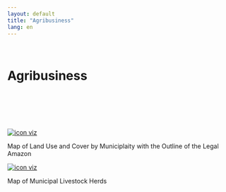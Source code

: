 ```yaml
---
layout: default
title: "Agribusiness"
lang: en
---
```


<link rel="stylesheet" href="style.css">

<br>

<h1 class="title-about">Agribusiness</h1>

<br>
<br>
<br>
<br>
<br>

<div class="imagens-container">
   <div class="icone-bloco">
    <a href="{{ site.baseurl }}/en/viz/mapa-de-cobertura-dos-municipios" target="_blank" rel="noopener noreferrer">
      <img src="{{ site.baseurl }}/assets/img/icons_viz/icon_rk_campeoes_de_desmatamento.png" alt="icon viz">
    </a><br>
    <p>Map of Land Use and Cover by Municiplaity with the Outline of the Legal Amazon</p>
   </div>

   <div class="icone-bloco">
    <a href="{{ site.baseurl }}/en/viz/mapa-do-efetivo-pecuario-dos-municipios" target="_blank" rel="noopener noreferrer">
      <img src="{{ site.baseurl }}/assets/img/icons_viz/icon_relacao_area_desmatada_e_pibpc.png" alt="icon viz">
    </a><br>
    <p>Map of Municipal Livestock Herds</p>
   </div>
   
  </div>

<br>
<br>
<br>
<br>
